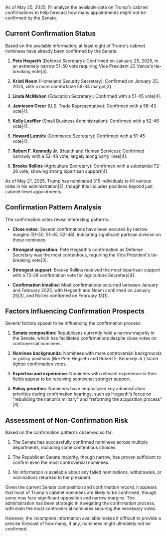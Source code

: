 As of May 25, 2025, I'll analyze the available data on Trump's cabinet confirmations to help forecast how many appointments might not be confirmed by the Senate.

## Current Confirmation Status

Based on the available information, at least eight of Trump's cabinet nominees have already been confirmed by the Senate:

1. **Pete Hegseth** (Defense Secretary): Confirmed on January 25, 2025, in an extremely narrow 51-50 vote requiring Vice President JD Vance's tie-breaking vote[3].

2. **Kristi Noem** (Homeland Security Secretary): Confirmed on January 25, 2025, with a more comfortable 59-34 margin[3].

3. **Linda McMahon** (Education Secretary): Confirmed with a 51-45 vote[4].

4. **Jamieson Greer** (U.S. Trade Representative): Confirmed with a 56-43 vote[4].

5. **Kelly Loeffler** (Small Business Administration): Confirmed with a 52-46 vote[4].

6. **Howard Lutnick** (Commerce Secretary): Confirmed with a 51-45 vote[4].

7. **Robert F. Kennedy Jr.** (Health and Human Services): Confirmed narrowly with a 52-48 vote, largely along party lines[4].

8. **Brooke Rollins** (Agriculture Secretary): Confirmed with a substantial 72-28 vote, showing strong bipartisan support[4].

As of May 21, 2025, Trump has nominated 315 individuals to fill various roles in his administration[2], though this includes positions beyond just cabinet-level appointments.

## Confirmation Pattern Analysis

The confirmation votes reveal interesting patterns:

- **Close votes**: Several confirmations have been secured by narrow margins (51-50, 51-45, 52-48), indicating significant partisan division on these nominees.

- **Strongest opposition**: Pete Hegseth's confirmation as Defense Secretary was the most contentious, requiring the Vice President's tie-breaking vote[3].

- **Strongest support**: Brooke Rollins received the most bipartisan support with a 72-28 confirmation vote for Agriculture Secretary[4].

- **Confirmation timeline**: Most confirmations occurred between January and February 2025, with Hegseth and Noem confirmed on January 25[3], and Rollins confirmed on February 13[1].

## Factors Influencing Confirmation Prospects

Several factors appear to be influencing the confirmation process:

1. **Senate composition**: Republicans currently hold a narrow majority in the Senate, which has facilitated confirmations despite close votes on controversial nominees.

2. **Nominee backgrounds**: Nominees with more controversial backgrounds or policy positions (like Pete Hegseth and Robert F. Kennedy Jr.) faced tighter confirmation votes.

3. **Expertise and experience**: Nominees with relevant experience in their fields appear to be receiving somewhat stronger support.

4. **Policy priorities**: Nominees have emphasized key administration priorities during confirmation hearings, such as Hegseth's focus on "rebuilding the nation's military" and "reforming the acquisition process"[3].

## Assessment of Non-Confirmation Risk

Based on the confirmation patterns observed so far:

1. The Senate has successfully confirmed nominees across multiple departments, including some contentious choices.

2. The Republican Senate majority, though narrow, has proven sufficient to confirm even the most controversial nominees.

3. No information is available about any failed nominations, withdrawals, or nominations returned to the president.

Given the current Senate composition and confirmation record, it appears that most of Trump's cabinet nominees are likely to be confirmed, though some may face significant opposition and narrow margins. The administration has been strategic in navigating the confirmation process, with even the most controversial nominees securing the necessary votes.

However, the incomplete information available makes it difficult to provide a precise forecast of how many, if any, nominees might ultimately not be confirmed.